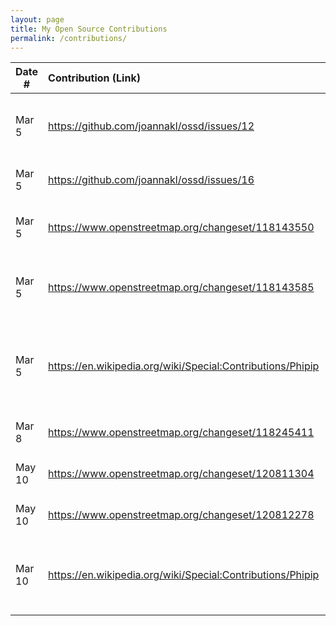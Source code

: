 ```yaml
---
layout: page
title: My Open Source Contributions
permalink: /contributions/
---
```


<!--
Type of the contribution should be "Wikipedia edit", "OpenStreet Map feature", "Documentation", "Course website", "Blog",
"Browser Add-on", etc.

The description should include a brief summary of what you did.

The link should bring us to a public page that shows your contribution. 

Replace the first row with your own contribution. 

-->





| Date #       | Contribution (Link)  | Type  | Description |
|---|:---|:---|:---|
| Mar 5 | https://github.com/joannakl/ossd/issues/12 | Course website | I added a comment to another issue providing more examples of typos to contributions.html |
| Mar 5 | https://github.com/joannakl/ossd/issues/16 | Course website | I added an issue reporting a typo in project_evaluation.html |
| Mar 5 | https://www.openstreetmap.org/changeset/118143550 | OpenStreet Map feature | I fixed the location of Choongsyn Korean Church (a church I attend) | 
| Mar 5 | https://www.openstreetmap.org/changeset/118143585 | OpenStreet Map feature | I erased the name from where Choongsyn Korean Church was originally labeled as being |
| Mar 5 | https://en.wikipedia.org/wiki/Special:Contributions/Phipip | Wikipedia edit | I added a line describing which actor will play as the fictional character Sanji Vinsmoke in an upcoming Netflix TV series. |
| Mar 8 | https://www.openstreetmap.org/changeset/118245411 | OpenStreet Map feature | I deleted building because it is not in use right now |
| May 10 | https://www.openstreetmap.org/changeset/120811304 | OpenStreet Map feature | I added a pizza place near my house |
| May 10 | https://www.openstreetmap.org/changeset/120812278 | OpenStreet Map feature | I added a Chase bank near my house |
| Mar 10 | https://en.wikipedia.org/wiki/Special:Contributions/Phipip | Wikipedia edit | I added a line specifying the name of the choreographer in charge of creating the dance for this BTS song. |
